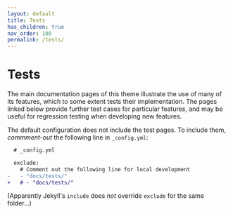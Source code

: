 ```yaml
---
layout: default
title: Tests
has_children: true
nav_order: 100
permalink: /tests/
---
```


# Tests

 The main documentation pages of this theme illustrate the use of many of its features, which to some extent tests their implementation. The pages linked below provide further test cases for particular features, and may be useful for regression testing when developing new features.

The default configuration does not include the test pages. To include them, *commment-out* the following line in `_config.yml`:

```diff
  # _config.yml

  exclude:
    # Comment out the following line for local development
-   - "docs/tests/"
+   # - "docs/tests/"
```

(Apparently Jekyll's `include` does *not* override `exclude`  for the same folder...)
